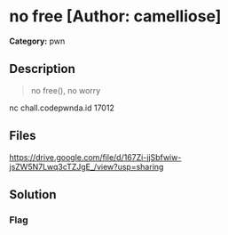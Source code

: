 # no free [Author: camelliose]

**Category:** pwn
## Description
>no free(), no worry

nc chall.codepwnda.id 17012

## Files

https://drive.google.com/file/d/167Zi-jjSbfwiw-jsZW5N7Lwq3cTZJgE_/view?usp=sharing

## Solution

### Flag

